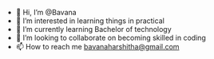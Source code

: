 - 👋 Hi, I’m @Bavana
- 👀 I’m interested in learning things in practical
- 🌱 I’m currently learning Bachelor of technology
- 💞️ I’m looking to collaborate on becoming skilled in coding
- 📫 How to reach me bavanaharshitha@gmail.com

<!---
Bavana143/Bavana143 is a ✨ special ✨ repository because its `README.md` (this file) appears on your GitHub profile.
You can click the Preview link to take a look at your changes.
--->
